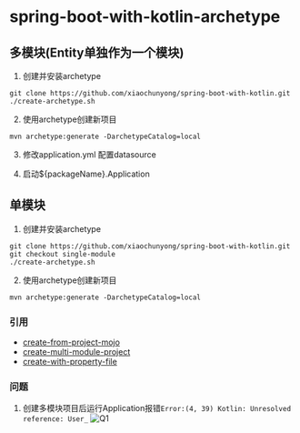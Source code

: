 # spring-boot-with-kotlin-archetype

## 多模块(Entity单独作为一个模块)
1. 创建并安装archetype
```
git clone https://github.com/xiaochunyong/spring-boot-with-kotlin.git
./create-archetype.sh
```

2. 使用archetype创建新项目
```
mvn archetype:generate -DarchetypeCatalog=local
```

3. 修改application.yml 配置datasource

4. 启动${packageName}.Application


## 单模块
1. 创建并安装archetype
```
git clone https://github.com/xiaochunyong/spring-boot-with-kotlin.git
git checkout single-module
./create-archetype.sh
```

2. 使用archetype创建新项目
```
mvn archetype:generate -DarchetypeCatalog=local
```

### 引用
* [create-from-project-mojo](https://maven.apache.org/archetype/maven-archetype-plugin/create-from-project-mojo.html)
* [create-multi-module-project](https://maven.apache.org/archetype/maven-archetype-plugin/examples/create-multi-module-project.html)
* [create-with-property-file](https://maven.apache.org/archetype/maven-archetype-plugin/examples/create-with-property-file.html)


### 问题
1. 创建多模块项目后运行Application报错`Error:(4, 39) Kotlin: Unresolved reference: User_`
![Q1](docs/WX20190517-120552.png)